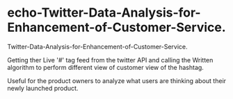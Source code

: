 # echo-Twitter-Data-Analysis-for-Enhancement-of-Customer-Service.
Twitter-Data-Analysis-for-Enhancement-of-Customer-Service.


Getting ther Live '#' tag feed from the twitter API and calling the Written algorithm to perform different view of customer view of the hashtag.

Useful for the product owners to analyze what users are thinking about their newly launched product.


